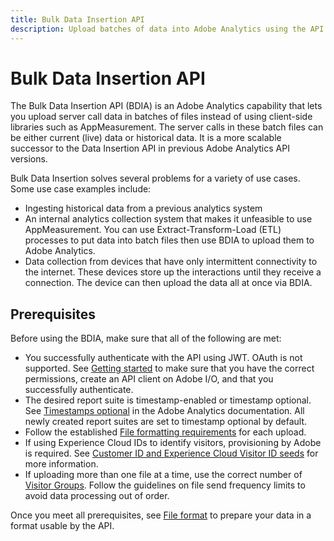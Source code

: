```yaml
---
title: Bulk Data Insertion API
description: Upload batches of data into Adobe Analytics using the API.
---
```


# Bulk Data Insertion API

The Bulk Data Insertion API (BDIA) is an Adobe Analytics capability that lets you upload server call data in batches of files instead of using client-side libraries such as AppMeasurement. The server calls in these batch files can be either current (live) data or historical data. It is a more scalable successor to the Data Insertion API in previous Adobe Analytics API versions.

Bulk Data Insertion solves several problems for a variety of use cases. Some use case examples include:

* Ingesting historical data from a previous analytics system
* An internal analytics collection system that makes it unfeasible to use AppMeasurement. You can use Extract-Transform-Load (ETL) processes to put data into batch files then use BDIA to upload them to Adobe Analytics.
* Data collection from devices that have only intermittent connectivity to the internet. These devices store up the interactions until they receive a connection. The device can then upload the data all at once via BDIA.

## Prerequisites

Before using the BDIA, make sure that all of the following are met:

* You successfully authenticate with the API using JWT. OAuth is not supported. See [Getting started](../../index.md) to make sure that you have the correct permissions, create an API client on Adobe I/O, and that you successfully authenticate.
* The desired report suite is timestamp-enabled or timestamp optional. See [Timestamps optional](https://experienceleague.adobe.com/docs/analytics/technotes/timestamps-optional.html) in the Adobe Analytics documentation. All newly created report suites are set to timestamp optional by default.
* Follow the established [File formatting requirements](file-formatting.md) for each upload.
* If using Experience Cloud IDs to identify visitors, provisioning by Adobe is required. See [Customer ID and Experience Cloud Visitor ID seeds](customer-id.md) for more information.
* If uploading more than one file at a time, use the correct number of [Visitor Groups](visitor-groups.md). Follow the guidelines on file send frequency limits to avoid data processing out of order.

Once you meet all prerequisites, see [File format](file-format.md) to prepare your data in a format usable by the API.

